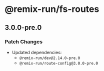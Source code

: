 # @remix-run/fs-routes

## 3.0.0-pre.0

### Patch Changes

- Updated dependencies:
  - `@remix-run/dev@2.14.0-pre.0`
  - `@remix-run/route-config@3.0.0-pre.0`

